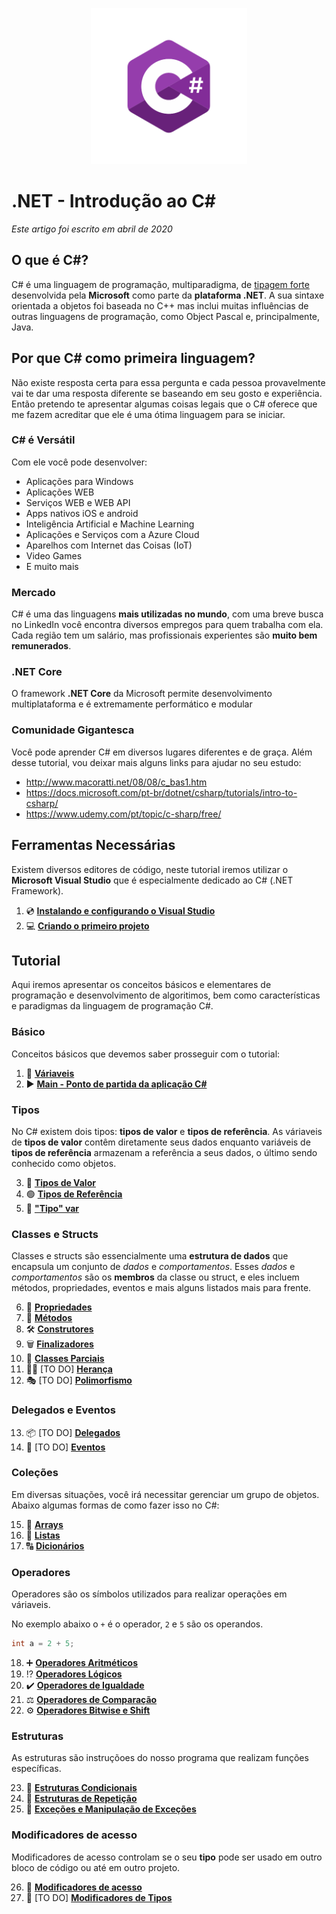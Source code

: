 <p align="center">
     <img src="/Images/csharp_logo.png" alt="C#" width="250px" />
</p>

# .NET - Introdução ao C# 
*Este artigo foi escrito em abril de 2020*

## O que é C#?

C# é uma linguagem de programação, multiparadigma, de [tipagem forte](https://github.com/Pampa-Devs/articles/blob/master/typing.md)
desenvolvida pela **Microsoft** como parte da **plataforma .NET**. A sua sintaxe orientada a objetos foi baseada no C++ mas inclui muitas influências de outras linguagens
de programação, como Object Pascal e, principalmente, Java.

## Por que C# como primeira linguagem?

Não existe resposta certa para essa pergunta e cada pessoa provavelmente vai te dar uma resposta diferente se baseando em seu gosto e experiência. 
Então pretendo te apresentar algumas coisas legais que o C# oferece que me fazem acreditar que ele é uma ótima linguagem para se iniciar.

### C# é Versátil

Com ele você pode desenvolver:
* Aplicações para Windows
* Aplicações WEB
* Serviços WEB e WEB API
* Apps nativos iOS e android
* Inteligência Artificial e Machine Learning
* Aplicações e Serviços com a Azure Cloud
* Aparelhos com Internet das Coisas (IoT) 
* Video Games
* E muito mais

### Mercado

C# é uma das linguagens **mais utilizadas no mundo**, com uma breve busca no LinkedIn você encontra diversos empregos para quem trabalha com ela.
Cada região tem um salário, mas profissionais experientes são **muito bem remunerados**.

### .NET Core

O framework **.NET Core** da Microsoft permite desenvolvimento multiplataforma e é extremamente performático e modular

### Comunidade Gigantesca

Você pode aprender C# em diversos lugares diferentes e de graça. Além desse tutorial, vou deixar mais alguns links para ajudar no seu estudo:
* http://www.macoratti.net/08/08/c_bas1.htm
* https://docs.microsoft.com/pt-br/dotnet/csharp/tutorials/intro-to-csharp/
* https://www.udemy.com/pt/topic/c-sharp/free/

## Ferramentas Necessárias

Existem diversos editores de código, neste tutorial iremos utilizar o **Microsoft Visual Studio** que é especialmente dedicado ao C# (.NET Framework).

1. 💿 [**Instalando e configurando o Visual Studio**](https://github.com/Pampa-Devs/4starters/blob/master/Fundamentals/csharp/src/install-vs.md)
2. 💻 [**Criando o primeiro projeto**](https://github.com/Pampa-Devs/4starters/blob/master/Fundamentals/csharp/src/create-sln.md)

## Tutorial

Aqui iremos apresentar os conceitos básicos e elementares de programação e desenvolvimento de algoritimos, bem como características e paradigmas da linguagem de programação C#.

### Básico

Conceitos básicos que devemos saber prosseguir com o tutorial:

1. 🎲 [**Váriaveis**](https://github.com/Pampa-Devs/4starters/blob/master/Fundamentals/csharp/src/variables.md)
2. ▶️ [**Main - Ponto de partida da aplicação C#**](https://github.com/Pampa-Devs/4starters/blob/master/Fundamentals/csharp/src/main.md)

### Tipos
No C# existem dois tipos: **tipos de valor** e **tipos de referência**. As váriaveis de **tipos de valor** contêm diretamente seus dados
enquanto variáveis de **tipos de referência** armazenam a referência a seus dados, o último sendo conhecido como objetos.

3. 🔵 [**Tipos de Valor**](https://github.com/Pampa-Devs/4starters/blob/master/Fundamentals/csharp/src/value-types.md)
4. 🟢 [**Tipos de Referência**](https://github.com/Pampa-Devs/4starters/blob/master/Fundamentals/csharp/src/reference-types.md)
5. 🔷 [**"Tipo" var**](https://github.com/Pampa-Devs/4starters/blob/master/Fundamentals/csharp/src/var-type.md)

### Classes e Structs

Classes e structs são essencialmente uma **estrutura de dados** que encapsula um conjunto de *dados* e *comportamentos*. Esses *dados* e *comportamentos*
são os **membros** da classe ou struct, e eles incluem métodos, propriedades, eventos e mais alguns listados mais para frente.

6. 🧬 [**Propriedades**](https://github.com/Pampa-Devs/4starters/blob/master/Fundamentals/csharp/src/properties.md)
7. 🚶 [**Métodos**](https://github.com/Pampa-Devs/4starters/blob/master/Fundamentals/csharp/src/methods.md)
8. 🛠️ [**Construtores**](https://github.com/Pampa-Devs/4starters/blob/master/Fundamentals/csharp/src/constructors.md)
9. 🗑️ [**Finalizadores**](https://github.com/Pampa-Devs/4starters/blob/master/Fundamentals/csharp/src/destructors.md)
10. 🤝 [**Classes Parciais**](https://github.com/Pampa-Devs/4starters/blob/master/Fundamentals/csharp/src/partial-class-methods.md)
11. 👩‍👦 [TO DO] [**Herança**]()
12. 🎭 [TO DO] [**Polimorfismo**]()

### Delegados e Eventos

13. 📦 [TO DO] [**Delegados**]()
14. 🔔 [TO DO] [**Eventos**]()

### Coleções

Em diversas situações, você irá necessitar gerenciar um grupo de objetos. Abaixo algumas formas de como fazer isso no C#:

15. 🔢 [**Arrays**](https://github.com/Pampa-Devs/4starters/blob/master/Fundamentals/csharp/src/arrays.md)
16. 🔢 [**Listas**](https://github.com/Pampa-Devs/4starters/blob/master/Fundamentals/csharp/src/lists.md)
17. 🔠 [**Dicionários**](https://github.com/Pampa-Devs/4starters/blob/master/Fundamentals/csharp/src/dictionaries.md)

### Operadores

Operadores são os símbolos utilizados para realizar operações em váriaveis. 

No exemplo abaixo o `+` é o operador, `2` e `5` são os operandos.
```C#
int a = 2 + 5;
```

18. ➕ [**Operadores Aritméticos**](https://github.com/Pampa-Devs/4starters/blob/master/Fundamentals/csharp/src/arithmetic-operators.md)
19. ⁉️ [**Operadores Lógicos**](https://github.com/Pampa-Devs/4starters/blob/master/Fundamentals/csharp/src/logical-operators.md)
20. ✔️ [**Operadores de Igualdade**](https://github.com/Pampa-Devs/4starters/blob/master/Fundamentals/csharp/src/equality-operators.md)
21. ⚖️ [**Operadores de Comparação**](https://github.com/Pampa-Devs/4starters/blob/master/Fundamentals/csharp/src/comparison-operators.md)
22. ⚙️ [**Operadores Bitwise e Shift**](https://github.com/Pampa-Devs/4starters/blob/master/Fundamentals/csharp/src/bitwise-shift-operators.md)

### Estruturas

As estruturas são instruçõoes do nosso programa que realizam funções específicas.

23. 🔀 [**Estruturas Condicionais**](https://github.com/Pampa-Devs/4starters/blob/master/Fundamentals/csharp/src/conditional-statements.md)
24. 🔄 [**Estruturas de Repetição**](https://github.com/Pampa-Devs/4starters/blob/master/Fundamentals/csharp/src/iteration-statements.md)
25. 🛑 [**Exceções e Manipulação de Exceções**](https://github.com/Pampa-Devs/4starters/blob/master/Fundamentals/csharp/src/exceptions.md)

### Modificadores de acesso

Modificadores de acesso controlam se o seu **tipo** pode ser usado em outro bloco de código ou até em outro projeto.

26. 🚦 [**Modificadores de acesso**](https://github.com/Pampa-Devs/4starters/blob/master/Fundamentals/csharp/src/access-modifiers.md)
27. 🔧 [TO DO] [**Modificadores de Tipos**](https://docs.microsoft.com/en-us/dotnet/csharp/language-reference/builtin-types/reference-types)